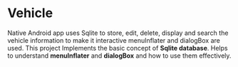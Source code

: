 # Vehicle
Native Android app uses Sqlite to store, edit, delete, display and search the vehicle information to make it interactive menuInflater and dialogBox are used.
This project Implements the basic concept of **Sqlite database**.
Helps to understand **menuInflater** and **dialogBox** and how to use them effectively.
